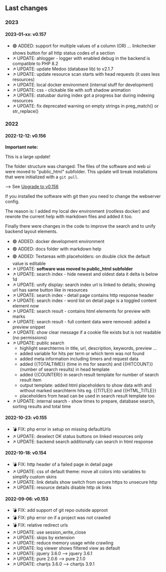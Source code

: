 ## Last changes

### 2023

#### 2023-01-xx: v0.157

* 🟢 ADDED: support for multiple values of a column (OR) ... linkchecker shows button for all http status codes of a section
* ↗️ UPDATE: ahlogger - logger with enabled debug in the backend is compatible to PHP 8.2
* ↗️ UPDATE: update Medoo (database lib) to v2.1.7
* ↗️ UPDATE: update resource scan starts with head requests (it uses less resources)
* ↗️ UPDATE: local docker environment (internal stuff for development)
* ↗️ UPDATE: css - clickable tile with soft shadow animation
* ↗️ UPDATE: statusbar during index got a progress bar during indexing resources
* ↗️ UPDATE: fix deprecated warning on empty strings in preg_match() or str_replace()

### 2022

#### 2022-12-12: v0.156

**Important note:**

This is a large update!

The folder structure was changed: The files of the software and web ui were moved to "public_html" subfolder. This update will break installations that were initialized with a `git pull`.

--> See [Upgrade to v0.156](../00_%E2%9A%A0%EF%B8%8F_Upgrade_to_v0156.md)

If you installed the software with git then you need to change the webserver config.

The reason is: I added my local dev environment (rootless docker) and rewrote the current help with markdown files and added it too.

Finally there were changes in the code to improve the search and to unify backend layout elements.

* 🟢 ADDED: docker development environment 
* 🟢 ADDED: docs folder with markdown help
* 🟢 ADDED: Textareas with placeholders: on double click the default value is editable
* ↗️ UPDATE: **software was moved to public_html subfolder**
* ↗️ UPDATE: search index - hide newest and oldest data it delta is below 1d
* ↗️ UPDATE: unify display: search index url is linked to details; showing url has same button like in resources
* ↗️ UPDATE: search index - detail page contains http response header
* ↗️ UPDATE: search index - word list on detail page is a toggled content element now
* ↗️ UPDATE: search result - contains html elememts for preview with marks
* ↗️ UPDATE: search result - full content data were removed: added a preview snippet
* ↗️ UPDATE: show clear message if a cookie file exists but is not readable (no permissions)
* ↗️ UPDATE: public search 
  * highlight searchterms in title, url, description, keywords, preview ...
  * added variable for hits per term or which term was not found
  * added meta information including timers and request data
  * added {{TOTALTIME}} (time in ms for search) and {{HITCOUNT}} (number of search results) in head template
  * added {{COUNTER}} in search result template for number of search result item
  *  output template: added html placeholders to show data with and without marked searchterm hits
    eg. {{TITLE}} and {{HTML_TITLE}}
  * placeholders from head can be used in search result template too
* ↗️ UPDATE: internal search - show times to prepare, database search, sorting results and total time

#### 2022-10-23: v0.155

* 💣 FIX: php error in setup on missing defaultUrls
* ↗️ UPDATE: deselect OK status buttons on linked resources only
* ↗️ UPDATE: backend search additionally can search in html response

#### 2022-10-18: v0.154

* 💣 FIX: http header of a failed page in detail page
* ↗️ UPDATE: css of default theme: move all colors into variables to simplify custom skins
* ↗️ UPDATE: link details show switch from secure https to unsecure http
* ↗️ UPDATE: resource details disable http ok links


#### 2022-09-06: v0.153

* 💣 FIX: add support of git repo outside approot
* 💣 FIX: php error on if a project was not crawled
* 💣 FIX: relative redirect urls
* ↗️ UPDATE: use session_write_close
* ↗️ UPDATE: skips by extension
* ↗️ UPDATE: reduce memory usage while crawling
* ↗️ UPDATE: log viewer shows filtered view as default
* ↗️ UPDATE: jquery 3.6.0 --> jquery 3.6.1
* ↗️ UPDATE: pure 2.0.6 --> pure 2.1.0
* ↗️ UPDATE: chartjs 3.6.0 --> chartjs 3.9.1
